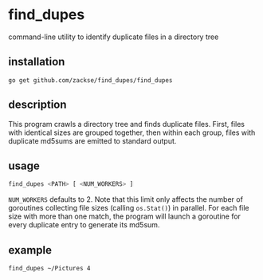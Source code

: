 find_dupes
==========

command-line utility to identify duplicate files in a directory tree

installation
------------

    go get github.com/zackse/find_dupes/find_dupes

description
-----------

This program crawls a directory tree and finds duplicate files. First, files
with identical sizes are grouped together, then within each group, files with
duplicate md5sums are emitted to standard output.

usage
-----

```bash
find_dupes <PATH> [ <NUM_WORKERS> ]
```

`NUM_WORKERS` defaults to 2. Note that this limit only affects the number of
goroutines collecting file sizes (calling `os.Stat()`) in parallel. For each
file size with more than one match, the program will launch a goroutine for
every duplicate entry to generate its md5sum.

example
-------

```bash
find_dupes ~/Pictures 4
```
